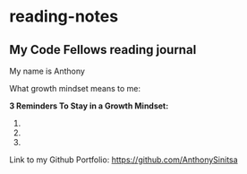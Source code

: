 # reading-notes
## My Code Fellows reading  journal

My name is Anthony 

What growth mindset means to me: 

**3 Reminders To Stay in a Growth Mindset:**

1. 
2. 
3. 

Link to my Github Portfolio: https://github.com/AnthonySinitsa
